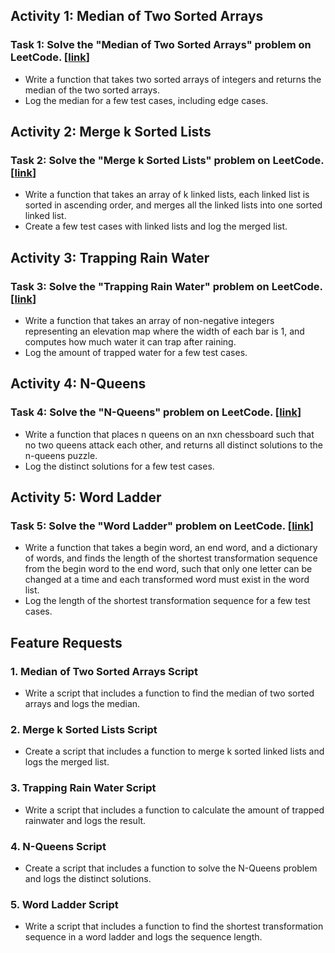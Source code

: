 ## Activity 1: Median of Two Sorted Arrays

### Task 1: Solve the "Median of Two Sorted Arrays" problem on LeetCode. [[link](https://leetcode.com/problems/median-of-two-sorted-arrays)]
- Write a function that takes two sorted arrays of integers and returns the median of the two sorted arrays.
- Log the median for a few test cases, including edge cases.

## Activity 2: Merge k Sorted Lists

### Task 2: Solve the "Merge k Sorted Lists" problem on LeetCode. [[link](https://leetcode.com/problems/merge-k-sorted-lists)]
- Write a function that takes an array of k linked lists, each linked list is sorted in ascending order, and merges all the linked lists into one sorted linked list.
- Create a few test cases with linked lists and log the merged list.

## Activity 3: Trapping Rain Water

### Task 3: Solve the "Trapping Rain Water" problem on LeetCode. [[link](https://leetcode.com/problems/trapping-rain-water)]
- Write a function that takes an array of non-negative integers representing an elevation map where the width of each bar is 1, and computes how much water it can trap after raining.
- Log the amount of trapped water for a few test cases.

## Activity 4: N-Queens

### Task 4: Solve the "N-Queens" problem on LeetCode. [[link](https://leetcode.com/problems/n-queens)]
- Write a function that places n queens on an nxn chessboard such that no two queens attack each other, and returns all distinct solutions to the n-queens puzzle.
- Log the distinct solutions for a few test cases.

## Activity 5: Word Ladder

### Task 5: Solve the "Word Ladder" problem on LeetCode. [[link](https://leetcode.com/problems/word-ladder)]
- Write a function that takes a begin word, an end word, and a dictionary of words, and finds the length of the shortest transformation sequence from the begin word to the end word, such that only one letter can be changed at a time and each transformed word must exist in the word list.
- Log the length of the shortest transformation sequence for a few test cases.

## Feature Requests

### 1. Median of Two Sorted Arrays Script
- Write a script that includes a function to find the median of two sorted arrays and logs the median.

### 2. Merge k Sorted Lists Script
- Create a script that includes a function to merge k sorted linked lists and logs the merged list.

### 3. Trapping Rain Water Script
- Write a script that includes a function to calculate the amount of trapped rainwater and logs the result.

### 4. N-Queens Script
- Create a script that includes a function to solve the N-Queens problem and logs the distinct solutions.

### 5. Word Ladder Script
- Write a script that includes a function to find the shortest transformation sequence in a word ladder and logs the sequence length.